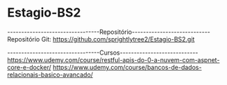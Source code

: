 # Estagio-BS2

---------------------------------Repositório----------------------------
Repositório Git: https://github.com/sprightlytree2/Estagio-BS2.git

---------------------------------Cursos----------------------------
https://www.udemy.com/course/restful-apis-do-0-a-nuvem-com-aspnet-core-e-docker/
https://www.udemy.com/course/bancos-de-dados-relacionais-basico-avancado/